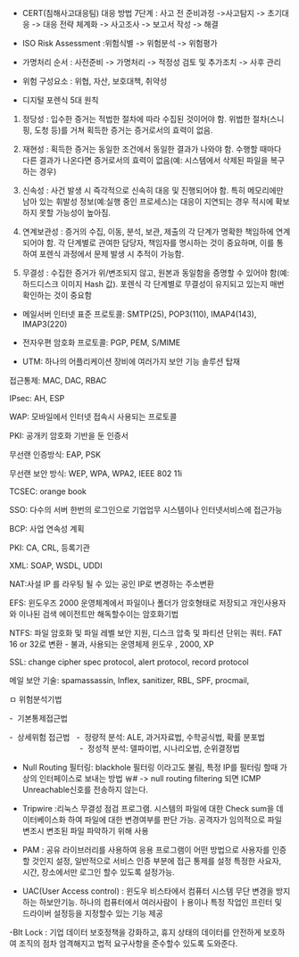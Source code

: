 - CERT(침해사고대응팀) 대응 방법 7단계
: 사고 전 준비과정 ->사고탐지 -> 초기대응 -> 대응 전략 체계화 -> 사고조사 -> 보고서 작성 -> 해결 

- ISO Risk Assessment
:위험식별 -> 위험분석 -> 위험평가 

- 가명처리 순서
: 사전준비 -> 가명처리 -> 적정성 검토 및 추가조치 -> 사후 관리 

- 위험 구성요소
: 위협, 자산, 보호대책, 취약성 

- 디지털 포렌식 5대 원칙 

1) 정당성 : 입수한 증거는 적법한 절차에 따라 수집된 것이어야 함. 위법한 절차(스니핑, 도청 등)를 거쳐 획득한 증거는 증거로서의 효력이 없음. 

2) 재현성 : 획득한 증거는 동일한 조건에서 동일한 결과가 나와야 함. 수행할 때마다 다른 결과가 나온다면 증거로서의 효력이 없음(예: 시스템에서 삭제된 파일을 복구하는 경우) 

3) 신속성 : 사건 발생 시 즉각적으로 신속히 대응 및 진행되어야 함. 특히 메모리에만 남아 있는 휘발성 정보(예:실행 중인 프로세스)는 대응이 지연되는 경우 적시에 확보하지 못할 가능성이 높아짐. 

4) 연계보관성 : 증거의 수집, 이동, 분석, 보관, 제출의 각 단계가 명확한 책임하에 연계되어야 함. 각 단계별로 관여한 담당자, 책임자를 명시하는 것이 중요하며, 이를 통하여 포렌식 과정에서 문제 발생 시 추적이 가능함. 

5) 무결성 : 수집한 증거가 위/변조되지 않고, 원본과 동일함을 증명할 수 있어야 함(예: 하드디스크 이미지 Hash 값). 포렌식 각 단계별로 무결성이 유지되고 있는지 매번 확인하는 것이 중요함

- 메일서버 인터넷 표준 프로토콜: SMTP(25), POP3(110), IMAP4(143), IMAP3(220) 

- 전자우편 암호화 프로토콜: PGP, PEM, S/MIME 

- UTM: 하나의 어플리케이션 장비에 여러가지 보안 기능 솔루션 탑재 

접근통제: MAC, DAC, RBAC 

IPsec: AH, ESP 

WAP: 모바일에서 인터넷 접속시 사용되는 프로토콜 

PKI: 공개키 암호화 기반을 둔 인증서 

무선랜 인증방식: EAP, PSK 

무선랜 보안 방식: WEP, WPA, WPA2, IEEE 802 11i 

TCSEC: orange book 

SSO: 다수의 서버 한번의 로그인으로 기업업무 시스템이나 인터넷서비스에 접근가능 

BCP: 사업 연속성 계획 

PKI: CA, CRL, 등록기관 

XML: SOAP, WSDL, UDDI 

NAT:사설 IP 를 라우팅 될 수 있는 공인 IP로 변경하는 주소변환 

EFS: 윈도우즈 2000 운영체계에서 파일이나 폴더가 암호형태로 저장되고 개인사용자와 이나된 검색 에이전트만 해독할수이는 암호화기법 

NTFS: 파일 암호화 및 파일 레벨 보안 지원, 디스크 압축 및 파티션 단위는 쿼터. FAT 16 or 32로 변환 - 불과, 사용되는 운영체제 윈도우 , 2000, XP 

SSL: change cipher spec protocol, alert protocol, record protocol

메일 보안 기술: spamassassin, Inflex, sanitizer, RBL, SPF, procmail,  

ㅁ 위험분석기법

-  기본통제접근법

-  상세위험 접근법   -  정량적 분석: ALE, 과거자료법, 수학공식법, 확률 분포법
                                -  정성적 분석: 델파이법, 시나리오법, 순위결정법 


- Null Routing 필터링: blackhole 필터링 이라고도 불림, 특정 IP를 필터링 할때 가상의 인터페이스로 보내는 방법
￦# -> null routing filtering 되면 ICMP  Unreachable신호를 전송하지 않는다. 

- Tripwire
:리눅스 무결성 점검 프로그램.
시스템의 파일에 대한 Check sum을 데이터베이스화 하여 파일에 대한 변경여부를 판단 가능.
공격자가 임의적으로 파일 변조시 변조된 파일 파악하기 위해 사용 

- PAM
: 공유 라이브러리를 사용하여 응용 프로그램이 어떤 방법으로 사용자를 인증할 것인지 설정, 일반적으로 서비스 인증 부분에 접근 통제를 설정
특정한 사요자, 시간, 장소에서만 로그인 할수 있도록 설정가능. 

- UAC(User Access control)
: 윈도우 비스타에서 컴퓨터 시스템 무단 변경을 방지하는 하보안기능. 하나의 컴퓨터에서 여러사람이 ㅏ용이나 특정 작업인 프린터 및 드라이버 설정등을 지정할수 있는 기능 제공 

-BIt Lock
: 기업 데이터 보호정책을 강화하고, 휴지 상태의 데이터를 안전하게 보호하여 조직의 점차 엄격해지고 법적 요구사항을 준수할수 있도록 도와준다.
